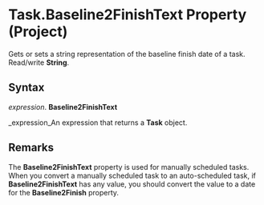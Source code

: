 
# Task.Baseline2FinishText Property (Project)

Gets or sets a string representation of the baseline finish date of a task. Read/write  **String**.


## Syntax

 _expression_. **Baseline2FinishText**

 _expression_An expression that returns a  **Task** object.


## Remarks

The  **Baseline2FinishText** property is used for manually scheduled tasks. When you convert a manually scheduled task to an auto-scheduled task, if **Baseline2FinishText** has any value, you should convert the value to a date for the **Baseline2Finish** property.

